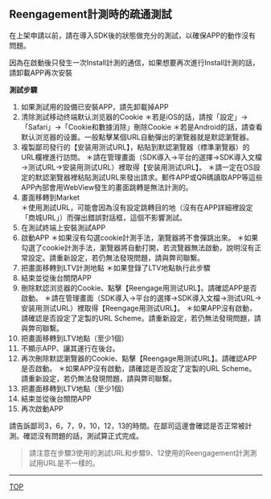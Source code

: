 ## Reengagement計測時的疏通測試

在上架申請以前，請在導入SDK後的狀態做充分的測試，以確保APP的動作沒有問題。

因為在啟動後只發生一次Install計測的通信，如果想要再次進行Install計測的話，請卸載APP再次安裝

**測試步驟**

1. 如果測試用的設備已安裝APP，請先卸載掉APP
1. 清除測試移动终端默认浏览器的Cookie
＊若是iOS的話，請按「設定」→「Safari」→「Cookie和數據消除」刪除Cookie
＊若是Android的話，請查看默认浏览器的设置。一般點擊某個URL自動彈出的瀏覽器就是默認瀏覽器。
1. 複製鄙司發行的【安装用测试URL】，粘貼到默認瀏覽器（標準瀏覽器）的URL欄裡進行訪問。
＊請在管理畫面（SDK導入→平台的選擇→SDK導入文檔→测试URL→安装用测试URL）裡取得【安装用测试URL】。
＊請一定在OS設定的默認瀏覽器裡粘貼測試URL來發出請求。郵件APP或QR碼讀取APP等這些APP內部會用WebView發生的畫面跳轉是無法計測的。
1. 畫面移轉到Market<br />
＊使用測試URL，可能會因為沒有設定跳轉目的地（沒有在APP詳細裡設定「商城URL」）而彈出錯誤對話框，這個不影響測試。
1. 在測試終端上安裝測試APP<br />
1. 啟動APP
＊如果沒有勾選cookie計測手法，瀏覽器將不會彈跳出來。
＊如果勾選了cookie計測手法，瀏覽器將自動打開，若流覽器無法啟動，說明沒有正常設定。請重新設定，若仍無法發現問題，請與弊司聯繫。
1. 把畫面移轉到LTV計測地點
＊如果登錄了LTV地點執行此步驟
1. 結束並從後台關閉APP<br />
1. 刪除默認浏览器的Cookie、點擊【Reengage用测试URL】。請確認APP是否啟動。
＊請在管理畫面（SDK導入→平台的選擇→SDK導入文檔→测试URL→安装用测试URL）裡取得【Reengage用测试URL】。
＊如果APP沒有啟動，請確認是否設定了定製的URL Scheme。請重新設定，若仍無法發現問題，請與弊司聯繫。
1. 把畫面移轉到LTV地點（至少1個）
1. 不顯示APP、讓其運行在後台。
1. 再次刪除默認瀏覽器的Cookie、點擊【Reengage用测试URL】。請確認APP是否啟動。
＊如果APP沒有啟動，請確認是否設定了定製的URL Scheme。請重新設定，若仍無法發現問題，請與弊司聯繫。
1. 把畫面移轉到LTV地點（至少1個）
1. 結束並從後台關閉APP
1. 再次啟動APP

請告訴鄙司3，6，7，9，10，12，13的時間。在鄙司這邊會確認是否正常被計測。確認沒有問題的話，測試算正式完成。


> 請注意在步驟3使用的測試URL和步驟9、12使用的Reengagement計測測試用URL是不一樣的。

---
[TOP](/lang/zh-tw/README.md)
